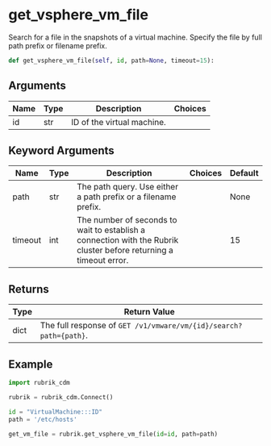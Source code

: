 # get_vsphere_vm_file

Search for a file in the snapshots of a virtual machine. Specify the file by full path prefix or filename prefix.
```py
def get_vsphere_vm_file(self, id, path=None, timeout=15):
```

## Arguments
| Name        | Type | Description                                                                 | Choices |
|-------------|------|-----------------------------------------------------------------------------|---------|
| id  | str  | ID of the virtual machine.    |         |
## Keyword Arguments
| Name        | Type | Description                                                                 | Choices | Default |
|-------------|------|-----------------------------------------------------------------------------|---------|---------|
| path     | str  | The path query. Use either a path prefix or a filename prefix.  |         |    None     |
| timeout  | int  | The number of seconds to wait to establish a connection with the Rubrik cluster before returning a timeout error.  |         |    15     |

## Returns
| Type | Return Value                                                                                   |
|------|-----------------------------------------------------------------------------------------------|
| dict  | The full response of `GET /v1/vmware/vm/{id}/search?path={path}`. |
## Example
```py
import rubrik_cdm

rubrik = rubrik_cdm.Connect()

id = "VirtualMachine:::ID"
path = '/etc/hosts'

get_vm_file = rubrik.get_vsphere_vm_file(id=id, path=path)
```